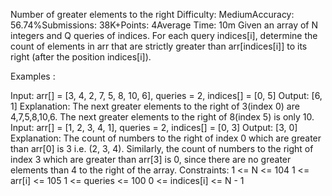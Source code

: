 Number of greater elements to the right
Difficulty: MediumAccuracy: 56.74%Submissions: 38K+Points: 4Average Time: 10m
Given an array of N integers and Q queries of indices. For each query indices[i], determine the count of elements in arr that are strictly greater than arr[indices[i]] to its right (after the position indices[i]).

Examples :

Input: arr[] = [3, 4, 2, 7, 5, 8, 10, 6], queries = 2, indices[] = [0, 5]
Output:  [6, 1]
Explanation: The next greater elements to the right of 3(index 0) are 4,7,5,8,10,6. The next greater elements to the right of 8(index 5) is only 10.
Input: arr[] = [1, 2, 3, 4, 1], queries = 2, indices[] = [0, 3]
Output:  [3, 0]
Explanation: The count of numbers to the right of index 0 which are greater than arr[0] is 3 i.e. (2, 3, 4). Similarly, the count of numbers to the right of index 3 which are greater than arr[3] is 0, since there are no greater elements than 4 to the right of the array.
Constraints:
1 <= N <= 104
1 <= arr[i] <= 105
1 <= queries <= 100
0 <= indices[i] <= N - 1


